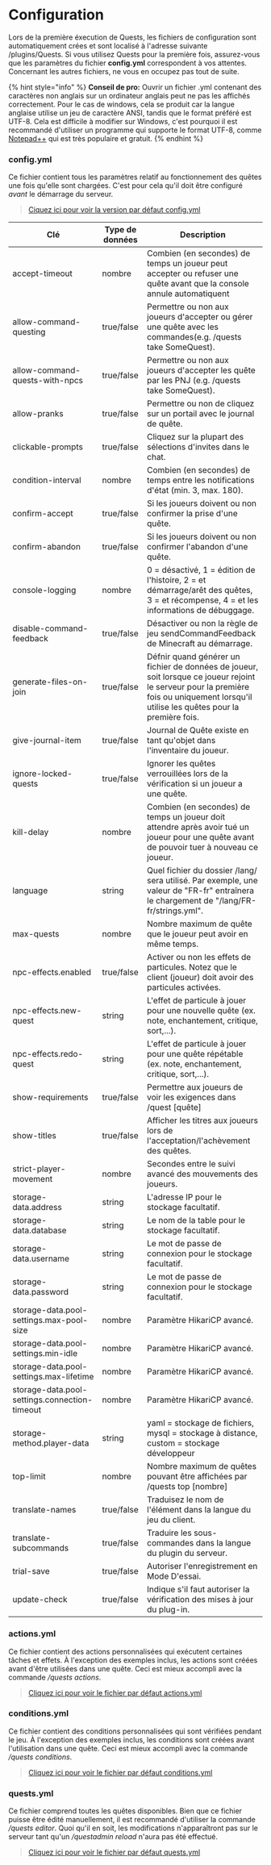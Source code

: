 # Configuration

Lors de la première éxecution de Quests, les fichiers de configuration sont automatiquement crées et sont localisé à l'adresse suivante /plugins/Quests. Si vous utilisez Quests pour la première fois, assurez-vous que les paramètres du fichier **config.yml** correspondent à vos attentes. Concernant les autres fichiers, ne vous en occupez pas tout de suite.

{% hint style="info" %}
**Conseil de pro:** Ouvrir un fichier .yml contenant des caractères non anglais sur un ordinateur anglais peut ne pas les affichés correctement. Pour le cas de windows, cela se produit car la langue anglaise utilise un jeu de caractère ANSI, tandis que le format préféré est UTF-8. Cela est difficile à modifier sur Windows, c'est pourquoi il est recommandé d'utiliser un programme qui supporte le format UTF-8, comme [Notepad++](https://notepad-plus-plus.org) qui est très populaire et gratuit.
{% endhint %}

### config.yml

Ce fichier contient tous les paramètres relatif au fonctionnement des quêtes une fois qu'elle sont chargées. C'est pour cela qu'il doit être configuré _avant_ le démarrage du serveur.

> [Ciquez ici pour voir la version par défaut config.yml](https://github.com/PikaMug/Quests/blob/master/main/src/main/resources/config.yml)

| Clé                                           | Type de données | Description                                                                                                                                                                             |
| --------------------------------------------- | --------------- | --------------------------------------------------------------------------------------------------------------------------------------------------------------------------------------- |
| accept-timeout                                | nombre          | Combien (en secondes) de temps un joueur peut accepter ou refuser une quête avant que la console annule automatiquent                                                                   |
| allow-command-questing                        | true/false      | Permettre ou non aux joueurs d'accepter ou gérer une quête avec les commandes(e.g. /quests take SomeQuest).                                                                             |
| allow-command-quests-with-npcs                | true/false      | Permettre ou non aux joueurs d'accepter les quête par les PNJ (e.g. /quests take SomeQuest).                                                                                            |
| allow-pranks                                  | true/false      | Permettre ou non de cliquez sur un portail avec le journal de quête. |
| clickable-prompts                             | true/false      | Cliquez sur la plupart des sélections d'invites dans le chat. |
| condition-interval                            | nombre          | Combien (en secondes) de temps entre les notifications d'état (min. 3, max. 180). |
| confirm-accept                                | true/false      | Si les joueurs doivent ou non confirmer la prise d'une quête. |
| confirm-abandon                               | true/false      | Si les joueurs doivent ou non confirmer l'abandon d'une quête. |
| console-logging                               | nombre          | 0 = désactivé, 1 = édition de l'histoire, 2 = et démarrage/arêt des quêtes, 3 = et récompense, 4 = et les informations de débuggage.                                                    |
| disable-command-feedback                      | true/false      | Désactiver ou non la règle de jeu sendCommandFeedback de Minecraft au démarrage.                                                                                                        |
| generate-files-on-join                        | true/false      | Défnir quand générer un fichier de données de joueur, soit lorsque ce joueur rejoint le serveur pour la première fois ou uniquement lorsqu'il utilise les quêtes pour la première fois. |
| give-journal-item                             | true/false      | Journal de Quête existe en tant qu'objet dans l'inventaire du joueur.
| ignore-locked-quests                          | true/false      | Ignorer les quêtes verrouillées lors de la vérification si un joueur a une quête.                                                                                                       |
| kill-delay                                    | nombre          | Combien (en secondes) de temps un joueur doit attendre après avoir tué un joueur pour une quête avant de pouvoir tuer à nouveau ce joueur.                                              |
| language                                      | string          | Quel fichier du dossier /lang/ sera utilisé. Par exemple, une valeur de "FR-fr" entraînera le chargement de "/lang/FR-fr/strings.yml".                                                  |
| max-quests                                    | nombre          | Nombre maximum de quête que le joueur peut avoir en même temps.                                                                                                                         |
| npc-effects.enabled                           | true/false      | Activer ou non les effets de particules. Notez que le client (joueur) doit avoir des particules activées.                                                                               |
| npc-effects.new-quest                         | string          | L'effet de particule à jouer pour une nouvelle quête (ex. note, enchantement, critique, sort,...).                                                                                      |
| npc-effects.redo-quest                        | string          | L'effet de particule à jouer pour une quête répétable (ex. note, enchantement, critique, sort,...).                                                                                     |
| show-requirements                             | true/false      | Permettre aux joueurs de voir les exigences dans /quest \[quête]                                                                                                                        |
| show-titles                                   | true/false      | Afficher les titres aux joueurs lors de l'acceptation/l'achèvement des quêtes.                                                                                                          |
| strict-player-movement                        | nombre          | Secondes entre le suivi avancé des mouvements des joueurs.                                                                                                                              |
| storage-data.address                          | string          | L'adresse IP pour le stockage facultatif.                                                                                                                                                |
| storage-data.database                         | string          | Le nom de la table pour le stockage facultatif.                                                                                                                                          |
| storage-data.username                         | string          | Le mot de passe de connexion pour le stockage facultatif.                                                                                                                                |
| storage-data.password                         | string          | Le mot de passe de connexion pour le stockage facultatif.                                                                                                                                |
| storage-data.pool-settings.max-pool-size      | nombre          | Paramètre HikariCP avancé. |
| storage-data.pool-settings.min-idle           | nombre          | Paramètre HikariCP avancé. |
| storage-data.pool-settings.max-lifetime       | nombre          | Paramètre HikariCP avancé. |
| storage-data.pool-settings.connection-timeout | nombre          | Paramètre HikariCP avancé. |
| storage-method.player-data                    | string          | yaml = stockage de fichiers, mysql = stockage à distance, custom = stockage développeur |
| top-limit                                     | nombre          | Nombre maximum de quêtes pouvant être affichées par /quests top \[nombre] |
| translate-names                               | true/false      | Traduisez le nom de l'élément dans la langue du jeu du client. |
| translate-subcommands                         | true/false      | Traduire les sous-commandes dans la langue du plugin du serveur. |
| trial-save                                    | true/false      | Autoriser l'enregistrement en Mode D'essai. |
| update-check                                  | true/false      | Indique s'il faut autoriser la vérification des mises à jour du plug-in. |

### actions.yml

Ce fichier contient des actions personnalisées qui exécutent certaines tâches et effets. À l'exception des exemples inclus, les actions sont créées avant d'être utilisées dans une quête. Ceci est mieux accompli avec la commande _/quests actions_.

> [Cliquez ici pour voir le fichier par défaut actions.yml](https://github.com/PikaMug/Quests/blob/master/main/src/main/resources/actions.yml)

### conditions.yml

Ce fichier contient des conditions personnalisées qui sont vérifiées pendant le jeu. À l'exception des exemples inclus, les conditions sont créées avant l'utilisation dans une quête. Ceci est mieux accompli avec la commande _/quests conditions_.

> [Cliquez ici pour voir le fichier par défaut conditions.yml](https://github.com/PikaMug/Quests/blob/master/main/src/main/resources/conditions.yml)

### quests.yml

Ce fichier comprend toutes les quêtes disponibles. Bien que ce fichier puisse être édité manuellement, il est recommandé d'utiliser la commande _/quests editor_. Quoi qu'il en soit, les modifications n'apparaîtront pas sur le serveur tant qu'un _/questadmin reload_ n'aura pas été effectué.

> [Cliquez ici pour voir le fichier par défaut quests.yml](https://github.com/PikaMug/Quests/blob/master/main/src/main/resources/quests.yml)
